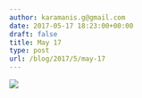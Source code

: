 ```yaml
---
author: karamanis.g@gmail.com
date: 2017-05-17 18:23:00+00:00
draft: false
title: May 17
type: post
url: /blog/2017/5/may-17
---
```


![](/images/2017-05-17-20175may-17/image-asset.jpeg)

